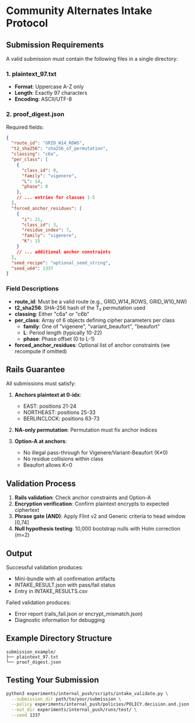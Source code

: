 # Community Alternates Intake Protocol

## Submission Requirements

A valid submission must contain the following files in a single directory:

### 1. plaintext_97.txt
- **Format**: Uppercase A-Z only
- **Length**: Exactly 97 characters
- **Encoding**: ASCII/UTF-8

### 2. proof_digest.json
Required fields:
```json
{
  "route_id": "GRID_W14_ROWS",
  "t2_sha256": "sha256_of_permutation",
  "classing": "c6a",
  "per_class": [
    {
      "class_id": 0,
      "family": "vigenere",
      "L": 14,
      "phase": 0
    },
    // ... entries for classes 1-5
  ],
  "forced_anchor_residues": [
    {
      "i": 21,
      "class_id": 3,
      "residue_index": 7,
      "family": "vigenere",
      "K": 15
    }
    // ... additional anchor constraints
  ],
  "seed_recipe": "optional_seed_string",
  "seed_u64": 1337
}
```

### Field Descriptions

- **route_id**: Must be a valid route (e.g., GRID_W14_ROWS, GRID_W10_NW)
- **t2_sha256**: SHA-256 hash of the T₂ permutation used
- **classing**: Either "c6a" or "c6b"
- **per_class**: Array of 6 objects defining cipher parameters per class
  - **family**: One of "vigenere", "variant_beaufort", "beaufort"
  - **L**: Period length (typically 10-22)
  - **phase**: Phase offset (0 to L-1)
- **forced_anchor_residues**: Optional list of anchor constraints (we recompute if omitted)

## Rails Guarantee

All submissions must satisfy:

1. **Anchors plaintext at 0-idx**:
   - EAST: positions 21-24
   - NORTHEAST: positions 25-33
   - BERLINCLOCK: positions 63-73

2. **NA-only permutation**: Permutation must fix anchor indices

3. **Option-A at anchors**:
   - No illegal pass-through for Vigenere/Variant-Beaufort (K≠0)
   - No residue collisions within class
   - Beaufort allows K=0

## Validation Process

1. **Rails validation**: Check anchor constraints and Option-A
2. **Encryption verification**: Confirm plaintext encrypts to expected ciphertext
3. **Phrase gate (AND)**: Apply Flint v2 and Generic criteria to head window [0,74]
4. **Null hypothesis testing**: 10,000 bootstrap nulls with Holm correction (m=2)

## Output

Successful validation produces:
- Mini-bundle with all confirmation artifacts
- INTAKE_RESULT.json with pass/fail status
- Entry in INTAKE_RESULTS.csv

Failed validation produces:
- Error report (rails_fail.json or encrypt_mismatch.json)
- Diagnostic information for debugging

## Example Directory Structure

```
submission_example/
├── plaintext_97.txt
└── proof_digest.json
```

## Testing Your Submission

```bash
python3 experiments/internal_push/scripts/intake_validate.py \
  --submission_dir path/to/your/submission \
  --policy experiments/internal_push/policies/POLICY.decision.and.json \
  --out_dir experiments/internal_push/runs/test/ \
  --seed 1337
```